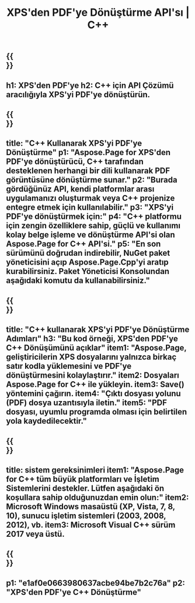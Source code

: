 ﻿---
translation: true
template: /_templates/_conversion-child-cpp.md
title: XPS'den PDF'ye Dönüştürme API'sı | C++
url: /cpp/conversion/xps-to-pdf/
description: Aspose.Page for C++ API çözümü tarafından sağlanan PS'den PDF'ye dönüştürme. Windows 32 bit, Windows 64 bit ve Linux 64 bit için C++ Runtime Environment'da çalışır.
informat: XPS
outformat: PDF
otherformats: EPS PS
---

{{<section banner>}}
---
h1: XPS'den PDF'ye
h2: C++ için API Çözümü aracılığıyla XPS'yi PDF'ye dönüştürün.
---

{{<section overview>}}
---
title: "C++ Kullanarak XPS'yi PDF'ye Dönüştürme"
p1: "Aspose.Page for XPS'den PDF'ye dönüştürücü, C++ tarafından desteklenen herhangi bir dili kullanarak PDF görüntüsüne dönüştürme sunar."
p2: "Burada gördüğünüz API, kendi platformlar arası uygulamanızı oluşturmak veya C++ projenize entegre etmek için kullanılabilir."
p3: "XPS'yi PDF'ye dönüştürmek için:"
p4: "C++ platformu için zengin özelliklere sahip, güçlü ve kullanımı kolay belge işleme ve dönüştürme API'si olan Aspose.Page for C++ API'si."
p5: "En son sürümünü doğrudan indirebilir, NuGet paket yöneticisini açıp Aspose.Page.Cpp'yi aratıp kurabilirsiniz. Paket Yöneticisi Konsolundan aşağıdaki komutu da kullanabilirsiniz."
---

{{<section feature1>}}
---
title: "C++ kullanarak XPS'yi PDF'ye Dönüştürme Adımları"
h3: "Bu kod örneği, XPS'den PDF'ye C++ Dönüşümünü açıklar"
item1: "Aspose.Page, geliştiricilerin XPS dosyalarını yalnızca birkaç satır kodla yüklemesini ve PDF'ye dönüştürmesini kolaylaştırır."
item2: Dosyaları Aspose.Page for C++ ile yükleyin.
item3: Save() yöntemini çağırın.
item4: "Çıktı dosyası yolunu (PDF) dosya uzantısıyla iletin."
item5: "PDF dosyası, uyumlu programda olması için belirtilen yola kaydedilecektir."
---

{{<section feature2>}}
---
title: sistem gereksinimleri
item1: "Aspose.Page for C++ tüm büyük platformları ve İşletim Sistemlerini destekler. Lütfen aşağıdaki ön koşullara sahip olduğunuzdan emin olun:"
item2: Microsoft Windows masaüstü (XP, Vista, 7, 8, 10), sunucu işletim sistemleri (2003, 2008, 2012), vb.
item3: Microsoft Visual C++ sürüm 2017 veya üstü.
---

{{<section gist>}}
---
p1: "e1af0e0663980637acbe94be7b2c76a"
p2: "XPS'den PDF'ye C++ Dönüştürme"
---
